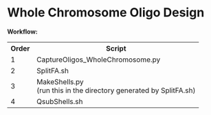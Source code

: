 # Whole Chromosome Oligo Design

<b>Workflow:</b>
<table>
	<tr>
		<th>Order</th>
		<th>Script</th>
	</tr>
	<tr>
		<td>1</td>
		<td>CaptureOligos_WholeChromosome.py</td>
	</tr>
	<tr>
		<td>2</td>
		<td>SplitFA.sh</td>
	</tr>
	<tr>
		<td>3</td>
		<td>MakeShells.py<br>(run this in the directory generated by SplitFA.sh)</td>
	</tr>
	<tr>
		<td>4</td>
		<td>QsubShells.sh</td>
	</tr>
</table>
